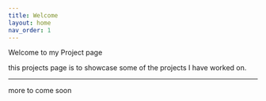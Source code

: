 ```yaml
---
title: Welcome
layout: home
nav_order: 1
---
```


Welcome to my Project page

this projects page is to showcase  some of the projects I have worked on. 

----

more to come soon
